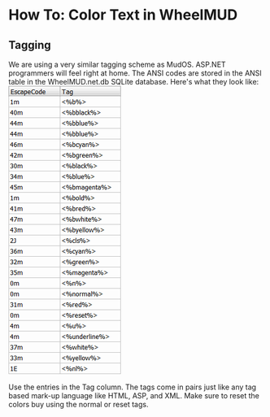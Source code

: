 # How To: Color Text in WheelMUD

## Tagging
We are using a very similar tagging scheme as MudOS.
ASP.NET programmers will feel right at home.
The ANSI codes are stored in the ANSI table in the WheelMUD.net.db SQLite database.
Here's what they look like:
![ANSI_Codes](img/ANSICodesInWM.gif)

Use the entries in the Tag column.
The tags come in pairs just like any tag based mark-up language like HTML, ASP, and XML. Make sure to reset the colors buy using the normal or reset tags.
